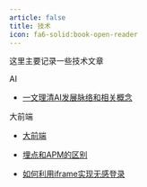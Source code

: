 ```yaml
---
article: false
title: 技术
icon: fa6-solid:book-open-reader
---
```


这里主要记录一些技术文章

AI

- [一文理清AI发展脉络和相关概念](./AI/一文理清AI发展脉络和相关概念.md)

大前端

- [大前端](./大前端.md)

- [埋点和APM的区别](./埋点和APM的区别.md)
- [如何利用iframe实现无感登录](./如何利用iframe实现无感登录.md)

